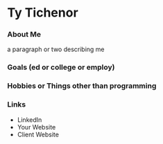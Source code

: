 # Ty Tichenor 

### About Me
a paragraph or two describing me 

### Goals (ed or college or employ)

### Hobbies or Things other than programming 

### Links 
- LinkedIn
- Your Website 
- Client Website
